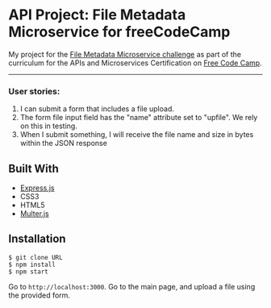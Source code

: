 # API Project: File Metadata Microservice for freeCodeCamp

My project for the [File Metadata Microservice challenge](https://learn.freecodecamp.org/apis-and-microservices/apis-and-microservices-projects/file-metadata-microservice) as part of the curriculum for the APIs and Microservices Certification on [Free Code Camp](https://www.freecodecamp.org).

---
###    User stories:
1. I can submit a form that includes a file upload.
2. The form file input field  has the "name" attribute set to "upfile". We rely on this in testing.
3. When I submit something, I will receive the file name and size in bytes within the JSON response

## Built With
* [Express.js](https://expressjs.com)
* CSS3
* HTML5
* [Multer.js](https://www.npmjs.com/package/multer)


## Installation

```
$ git clone URL
$ npm install
$ npm start
```

Go to `http://localhost:3000`.
Go to the main page, and upload a file using the provided form.
